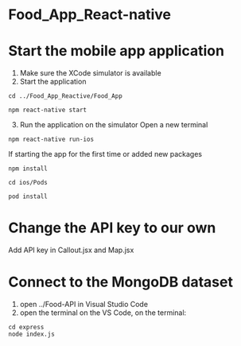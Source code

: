 # Food_App_React-native

# Start the mobile app application 
1. Make sure the XCode simulator is available
2. Start the application
```
cd ../Food_App_Reactive/Food_App
```
```
npm react-native start
```
3. Run the application on the simulator
Open a new terminal
```
npm react-native run-ios
```

If starting the app for the first time or added new packages
```
npm install
```
```
cd ios/Pods
```
```
pod install
```

# Change the API key to our own
Add API key in Callout.jsx and Map.jsx 

# Connect to the MongoDB dataset
1. open ../Food-API in Visual Studio Code
2. open the terminal on the VS Code, on the terminal:
```
cd express
node index.js
```
